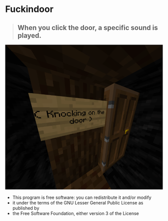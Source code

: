 # Fuckindoor
> ## When you click the door, a specific sound is played.
![](image.png)

 * This program is free software: you can redistribute it and/or modify
 * it under the terms of the GNU Lesser General Public License as published by
 * the Free Software Foundation, either version 3 of the License

